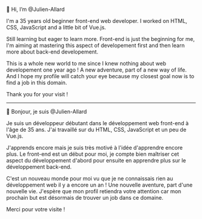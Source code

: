 👋 Hi, I’m @Julien-Allard

I'm a 35 years old beginner front-end web developer. I worked on HTML, CSS, JavaScript and a little bit of Vue.js.

Still learning but eager to learn more. Front-end is just the beginning for me, I'm aiming at mastering this aspect of developement first and then learn more about back-end developement.

This is a whole new world to me since I knew nothing about web developement one year ago !
A new adventure, part of a new way of life. And I hope my profile will catch your eye because my closest goal now is to find a job in this domain.

Thank you for your visit !

-----------------------------------------

👋 Bonjour, je suis @Julien-Allard

Je suis un développeur débutant dans le développement web front-end à l'âge de 35 ans. J'ai travaillé sur du HTML, CSS, JavaScript et un peu de Vue.js.

J'apprends encore mais je suis très motivé à l'idée d'apprendre encore plus.
Le front-end est un début pour moi, je compte bien maîtriser cet aspect du développement d'abord pour ensuite en apprendre plus sur le développement back-end.

C'est un nouveau monde pour moi vu que je ne connaissais rien au développement web il y a encore un an !
Une nouvelle aventure, part d'une nouvelle vie. J'espère que mon profil retiendra votre attention car mon prochain but est désormais de trouver un job dans ce domaine.

Merci pour votre visite !
